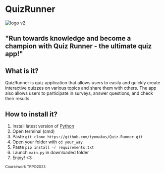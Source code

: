 
# QuizRunner
![logo v2](https://user-images.githubusercontent.com/51574691/232243490-c3216b16-926b-427c-a5c5-e9dcc6e917dd.jpg)


## "Run towards knowledge and become a champion with Quiz Runner - the ultimate quiz app!"

## What is it?
QuizRunner is quiz application that allows users to easily and quickly create interactive quizzes on various topics and share them with others. 
The app also allows users to participate in surveys, answer questions, and check their results.

## How to install it?
1. Install latest version of [Python](https://www.python.org/downloads/)
1. Open terminal (cmd)
2. Paste `git clone https://github.com/tyomakus/Quiz-Runner.git`
3. Open your folder with `cd your_way`
4. Paste `pip install -r requirements.txt`
5. Launch `main.py` in downloaded folder
6. Enjoy! <3



<sub> Сoursework TRPO2023 <sub>
